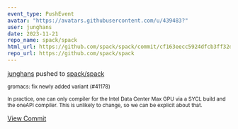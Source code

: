 ```yaml
---
event_type: PushEvent
avatar: "https://avatars.githubusercontent.com/u/439483?"
user: junghans
date: 2023-11-21
repo_name: spack/spack
html_url: https://github.com/spack/spack/commit/cf163eecc5924dfcb3ff32d5899a50e7ca1b718d
repo_url: https://github.com/spack/spack
---
```


<a href='https://github.com/junghans' target='_blank'>junghans</a> pushed to <a href='https://github.com/spack/spack' target='_blank'>spack/spack</a>

<small>gromacs: fix newly added variant (#41178)

In practice, one can only compiler for the Intel Data Center Max GPU
via a SYCL build and the oneAPI compiler. This is unlikely to change,
so we can be explicit about that.</small>

<a href='https://github.com/spack/spack/commit/cf163eecc5924dfcb3ff32d5899a50e7ca1b718d' target='_blank'>View Commit</a>